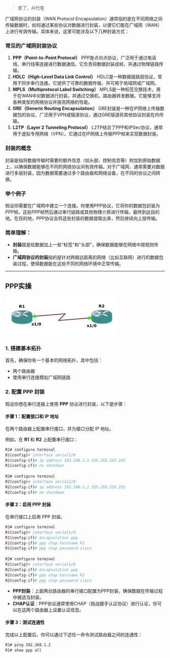 > 累了，AI代笔

广域网协议的封装（WAN Protocol Encapsulation）通常指的是在不同网络之间传输数据时，如何通过某些协议对数据进行封装，以便它们能在广域网（WAN）上进行有效传输。具体来说，这里可能涉及以下几种封装方式：

### 常见的广域网封装协议

1. **PPP（Point-to-Point Protocol）**
    PPP是点对点协议，广泛用于通过电话线、串行线等连接进行数据通信。它负责将数据封装成帧，并通过物理链路传输。
2. **HDLC（High-Level Data Link Control）**
    HDLC是一种数据链路层协议，常用于同步串行连接。它提供了可靠的数据传输，并可用于局域网或广域网。
3. **MPLS（Multiprotocol Label Switching）**
    MPLS是一种标签交换技术，用于在WAN中对数据进行封装，并通过交换机、路由器转发数据。它能够支持各种类型的网络协议并提高网络的性能。
4. **GRE（Generic Routing Encapsulation）**
    GRE封装是一种在IP网络上传输数据包的协议，广泛用于VPN或隧道协议，通过GRE隧道将其他协议封装在内传输。
5. **L2TP（Layer 2 Tunneling Protocol）**
    L2TP结合了PPP和IPSec协议，通常用于虚拟专用网络（VPN）。它通过在IP网络上传输PPP帧来实现数据封装。

### 封装的概念

封装是指将数据传输时需要的额外信息（如头部、控制信息等）附加到原始数据上，以确保数据能够在不同的网络协议间有效传输。对于广域网，通常需要对数据进行多层封装，因为数据需要通过多个路由器和网络设备，在不同的协议之间转换。

### 举个例子

假设你需要在广域网中建立一个连接。你使用PPP协议，它将你的数据包封装为PPP帧。这些PPP帧然后通过串行链路或其他物理介质进行传输，最终到达目的地。在目的地，PPP协议会将这些封装的数据提取出来，然后继续向上层传输。

### 简单理解：

- **封装**就是给数据加上一些"标签"和"头部"，确保数据能够在网络中按规则传输。
- **广域网协议的封装**指的是针对跨越远距离的网络（比如互联网）进行的数据包装过程，使得数据能在这些不同的网络环境中正常传输。



---



## PPP实操

![ppp](./pics/ppp.png)

### 1. **搭建基本拓扑**

首先，确保你有一个基本的网络拓扑，其中包括：

- 两个路由器
- 使用串行连接模拟广域网链路

### 2. **配置 PPP 封装**

假设你想在串行连接上使用 **PPP** 协议进行封装，以下是步骤：

#### 步骤 1：配置接口和 IP 地址

在两个路由器上配置串行接口，并为接口分配 IP 地址。

例如，在 **R1** 和 **R2** 上配置串行接口：

```bash
R1# configure terminal
R1(config)# interface serial1/0
R1(config-if)# ip address 192.168.1.1 255.255.255.252
R1(config-if)# no shutdown

R2# configure terminal
R2(config)# interface serial1/0
R2(config-if)# ip address 192.168.1.2 255.255.255.252
R2(config-if)# no shutdown
```

#### 步骤 2：启用 PPP 封装

在串行接口上启用 PPP 封装。

```bash
R1# configure terminal
R1(config)# interface serial1/0
R1(config-if)# encapsulation ppp
R1(config-if)# ppp chap hostname R1
R1(config-if)# ppp chap password cisco

R2# configure terminal
R2(config)# interface serial1/0
R2(config-if)# encapsulation ppp
R2(config-if)# ppp chap hostname R2
R2(config-if)# ppp chap password cisco
```

- **PPP封装**：上面两台路由器的串行接口配置为PPP封装，确保数据在传输过程中被适当封装。
- **CHAP认证**：PPP协议通常使用CHAP（挑战握手认证协议）进行认证，你可以在这两个路由器上设置认证信息。

#### 步骤 3：测试连通性

完成以上配置后，你可以通过下述任一命令测试路由器之间的连通性：

```bash
R1# ping 192.168.1.2
R1# show ppp all
```
